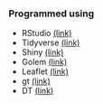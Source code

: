 ### Programmed using

- RStudio <a href="https://posit.co/products/open-source/rstudio/" target="_blank">(link)</a>
- Tidyverse <a href="https://www.tidyverse.org/" target="_blank">(link)</a>
- Shiny <a href="https://shiny.rstudio.com/" target="_blank">(link)</a>
- Golem <a href="https://github.com/ThinkR-open/golem" target="_blank">(link)</a>
- Leaflet <a href="https://rstudio.github.io/leaflet/" target="_blank">(link)</a>
- gt <a href="https://gt.rstudio.com/articles/intro-creating-gt-tables.html" target="_blank">(link)</a>
- DT <a href="https://rstudio.github.io/DT/" target="_blank">(link)</a>
